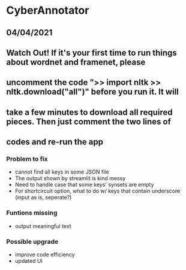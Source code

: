 # CyberAnnotator

## 04/04/2021

## Watch Out! If it's your first time to run things about wordnet and framenet, please 
## uncomment the code ">> import nltk >> nltk.download("all")" before you run it. It will 
## take a few minutes to download all required pieces. Then just comment the two lines of 
## codes and re-run the app

### Problem to fix
- cannot find all keys in some JSON file
- The output shown by streamlit is kind messy
- Need to handle case that some keys' synsets are empty
- For shortcircuit option, what to do w/ keys that contain underscore (input as is, seperate?)

### Funtions missing
- output meaningful text

### Possible upgrade
- improve code efficiency
- updated UI
